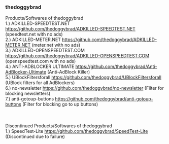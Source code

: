 ### thedoggybrad
Products/Softwares of thedoggybrad 
<br>
1.) ADKILLED-SPEEDTEST.NET https://github.com/thedoggybrad/ADKILLED-SPEEDTEST.NET (speedtest.net with no ads)
<br>
2.) ADKILLED-METER.NET https://github.com/thedoggybrad/ADKILLED-METER.NET (meter.net with no ads)
<br>
3.) ADKILLED-OPENSPEEDTEST.COM https://github.com/thedoggybrad/ADKILLED-OPENSPEEDTEST.COM (openspeedtest.com with no ads)
<br>
4.) ANTI-ADBLOCKER ULTIMATE https://github.com/thedoggybrad/Anti-AdBlocker-Ultimate (Anti-AdBlock Killer)
<br>
5.) UBlockFiltersforall https://github.com/thedoggybrad/UBlockFiltersforall (UBlock filters for all AdBlockers)
<br>
6.) no-newsletter https://github.com/thedoggybrad/no-newsletter (Filter for blocking newsletters)
<br>
7.) anti-gotoup-buttons https://github.com/thedoggybrad/anti-gotoup-buttons (Filter for blocking go to up buttons)
<br>
<br>
<br>
<br>
Discontinued Products/Softwares of thedoggybrad
<br>
1.) SpeedTest-Lite https://github.com/thedoggybrad/SpeedTest-Lite (Discontinued due to failure)
